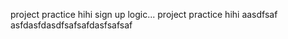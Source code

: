project practice hihi
sign up 
logic...
project practice hihi aasdfsaf
asfdasfdasdfsafsafdasfsafsaf
